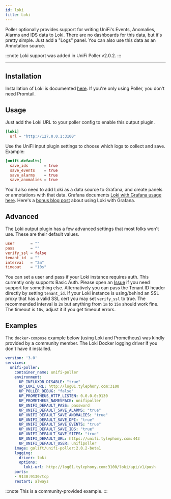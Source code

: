 ```yaml
---
id: loki
title: Loki
---
```


Poller optionally provides support for writing UniFi's Events, Anomalies, Alarms and IDS data to Loki.
There are no dashboards for this data, but it's pretty simple. Just add a "Logs" panel.
You can also use this data as an Annotation source.

:::note
Loki support was added in UniFi Poller v2.0.2.
:::

---

## Installation

Installation of Loki is documented [here](https://grafana.com/docs/loki/latest/installation/).
If you're only using Poller, you don't need Promtail.

## Usage

Just add the Loki URL to your poller config to enable this output plugin.

```toml
[loki]
  url = "http://127.0.0.1:3100"
```

Use the UniFi input plugin settings to choose which logs to collect and save. Example:

```toml
[unifi.defaults]
  save_ids       = true
  save_events    = true
  save_alarms    = true
  save_anomalies = true
```

You'll also need to add Loki as a data source to Grafana, and create panels or annotations with that data.
Grafana documents [Loki with Grafana usage here](https://grafana.com/docs/grafana/latest/datasources/loki/).
Here's a [bonus blog post](https://grafana.com/blog/2020/04/08/loki-quick-tip-how-to-create-a-grafana-dashboard-for-searching-logs-using-loki-and-prometheus/)
about using Loki with Grafana.

## Advanced

The Loki output plugin has a few advanced settings that most folks won't use. These are their default values.

```toml
user       = ""
pass       = ""
verify_ssl = false
tenant_id  = ""
interval   = "2m"
timeout    = "10s"
```

You can set a user and pass if your Loki instance requires auth. This currently only supports Basic Auth.
Please open an [Issue](https://github.com/unifi-poller/unifi-poller/issues/) if you need support for something
else. Alternatively you can pass the Tenant ID header directly by setting `tenant_id`.
If your Loki instance is using/behind an SSL proxy that has a valid SSL cert you may set `verify_ssl` to true.
The recommended interval is `2m` but anything from `1m` to `15m` should work fine.
The timeout is `10s`, adjust it if you get timeout errors.

## Examples

The `docker-compose` example below (using Loki and Prometheus) was kindly provided by a community member.
The Loki Docker logging driver if you don't have it installed.

```yaml
version: '3.0'
services:
  unifi-poller:
    container_name: unifi-poller
    environment:
      UP_INFLUXDB_DISABLE: "true"
      UP_LOKI_URL: http://log01.tylephony.com:3100
      UP_POLLER_DEBUG: "false"
      UP_PROMETHEUS_HTTP_LISTEN: 0.0.0.0:9130
      UP_PROMETHEUS_NAMESPACE: unifipoller
      UP_UNIFI_DEFAULT_PASS: password
      UP_UNIFI_DEFAULT_SAVE_ALARMS: "true"
      UP_UNIFI_DEFAULT_SAVE_ANOMALIES: "true"
      UP_UNIFI_DEFAULT_SAVE_DPI: "true"
      UP_UNIFI_DEFAULT_SAVE_EVENTS: "true"
      UP_UNIFI_DEFAULT_SAVE_IDS: "true"
      UP_UNIFI_DEFAULT_SAVE_SITES: "true"
      UP_UNIFI_DEFAULT_URL: https://unifi.tylephony.com:443
      UP_UNIFI_DEFAULT_USER: unifipoller
    image: golift/unifi-poller:2.0.2-beta1
    logging:
      driver: loki
      options:
        loki-url: http://log01.tylephony.com:3100/loki/api/v1/push
    ports:
    - 9130:9130/tcp
    restart: always
```

:::note
This is a community-provided example.
:::
